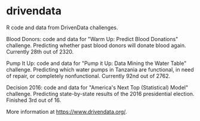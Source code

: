 # drivendata
R code and data from DrivenData challenges.

Blood Donors: code and data for "Warm Up: Predict Blood Donations" challenge.
Predicting whether past blood donors will donate blood again. Currently 28th out of 2320.

Pump It Up: code and data for "Pump it Up: Data Mining the Water Table" challenge.
Predicting which water pumps in Tanzania are functional, in need of repair, or completely nonfunctional. Currently 92nd out of 2762.

Decision 2016: code and data for "America's Next Top (Statistical) Model" challenge.
Predicting state-by-state results of the 2016 presidential election. Finished 3rd out of 16.

More information at https://www.drivendata.org/.

